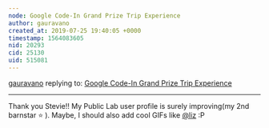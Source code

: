 ```yaml
---
node: Google Code-In Grand Prize Trip Experience
author: gauravano
created_at: 2019-07-25 19:40:05 +0000
timestamp: 1564083605
nid: 20293
cid: 25130
uid: 515081
---
```




[gauravano](../profile/gauravano) replying to: [Google Code-In Grand Prize Trip Experience](../notes/gauravano/07-24-2019/google-code-in-grand-prize-trip-experience)

----
Thank you Stevie!! My Public Lab user profile is surely improving(my 2nd barnstar ⭐️ ). Maybe, I should also add cool GIFs like [@liz](/profile/liz) :P